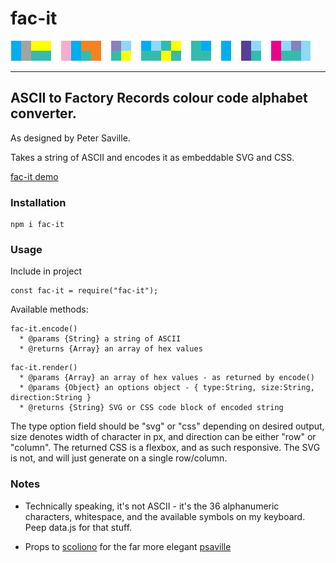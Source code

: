 # fac-it
<img src="./fac-it.png">
  
***
## ASCII to Factory Records colour code alphabet converter.
As designed by Peter Saville.

Takes a string of ASCII and encodes it as embeddable SVG and CSS.

<a href="http://fac-it.herokuapp.com">fac-it demo</a>

### Installation

```
npm i fac-it
```

### Usage

Include in project
```
const fac-it = require("fac-it");
```

Available methods:
```
fac-it.encode()
  * @params {String} a string of ASCII
  * @returns {Array} an array of hex values 
```


```
fac-it.render()
  * @params {Array} an array of hex values - as returned by encode()
  * @params {Object} an options object - { type:String, size:String, direction:String } 
  * @returns {String} SVG or CSS code block of encoded string
```
The type option field should be "svg" or "css" depending on desired output, size denotes width of character in px, and direction can be either "row" or "column".
The returned CSS is a flexbox, and as such responsive. The SVG is not, and will just generate on a single row/column.

### Notes

* Technically speaking, it's not ASCII - it's the 36 alphanumeric characters, whitespace, and the available symbols on my keyboard. Peep data.js for that stuff.

* Props to <a href="https://github.com/scolion">scoliono</a> for the far more elegant <a href="https://libraries.io/npm/psaville">psaville</a>
